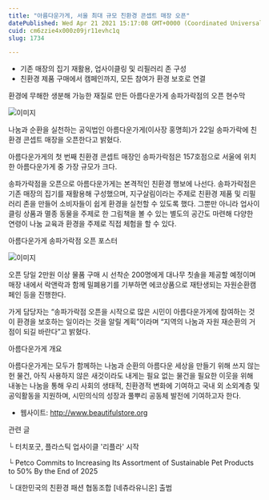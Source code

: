 ```yaml
---
title: "아름다운가게, 서울 최대 규모 친환경 콘셉트 매장 오픈"
datePublished: Wed Apr 21 2021 15:17:08 GMT+0000 (Coordinated Universal Time)
cuid: cm6zzie4x000z09jr11evhc1q
slug: 1734

---
```



- 기존 매장의 집기 재활용, 업사이클링 및 리필러리 존 구성
- 친환경 제품 구매에서 캠페인까지, 모든 참여가 환경 보호로 연결

환경에 무해한 생분해 가능한 재질로 만든 아름다운가게 송파가락점의 오픈 현수막

![이미지](https://cdn.hashnode.com/res/hashnode/image/upload/v1739248259989/1ab17194-7c0e-47f8-adae-e5a1727f7a22.jpeg)

나눔과 순환을 실천하는 공익법인 아름다운가게(이사장 홍명희)가 22일 송파가락에 친환경 콘셉트 매장을 오픈한다고 밝혔다.

아름다운가게의 첫 번째 친환경 콘셉트 매장인 송파가락점은 157호점으로 서울에 위치한 아름다운가게 중 가장 규모가 크다.

송파가락점을 오픈으로 아름다운가게는 본격적인 친환경 행보에 나선다. 송파가락점은 기존 매장의 집기를 재활용해 구성했으며, 지구살림이라는 주제로 친환경 제품 및 리필러리 존을 만들어 소비자들이 쉽게 환경을 실천할 수 있도록 했다. 그뿐만 아니라 업사이클링 상품과 멸종 동물을 주제로 한 그림책을 볼 수 있는 별도의 공간도 마련해 다양한 연령이 나눔 교육과 환경을 주제로 직접 체험을 할 수 있다.

아름다운가게 송파가락점 오픈 포스터

![이미지](https://cdn.hashnode.com/res/hashnode/image/upload/v1739248262899/dbde09b8-2e27-4b16-be4a-8656ae367074.jpeg)

오픈 당일 2만원 이상 물품 구매 시 선착순 200명에게 대나무 칫솔을 제공할 예정이며 매장 내에서 락앤락과 함께 밀폐용기를 기부하면 에코상품으로 재탄생되는 자원순환캠페인 등을 진행한다.

가게 담당자는 “송파가락점 오픈을 시작으로 많은 시민이 아름다운가게에 참여하는 것이 환경을 보호하는 일이라는 것을 알릴 계획”이라며 “지역의 나눔과 자원 재순환의 거점이 되길 바란다”고 밝혔다.

아름다운가게 개요

아름다운가게는 모두가 함께하는 나눔과 순환의 아름다운 세상을 만들기 위해 쓰지 않는 헌 물건, 아직 사용하지 않은 새것이라도 내게는 필요 없는 물건을 필요한 이웃을 위해 내놓는 나눔을 통해 우리 사회의 생태적, 친환경적 변화에 기여하고 국내 외 소외계층 및 공익활동을 지원하며, 시민의식의 성장과 풀뿌리 공동체 발전에 기여하고자 한다.

- 웹사이트: http://www.beautifulstore.org

관련 글

└ 터치포굿, 플라스틱 업사이클 '리플라' 시작

└ Petco Commits to Increasing Its Assortment of Sustainable Pet Products to 50% By the End of 2025

└ 대한민국의 친환경 패션 협동조합 [네츄라유니온] 출범